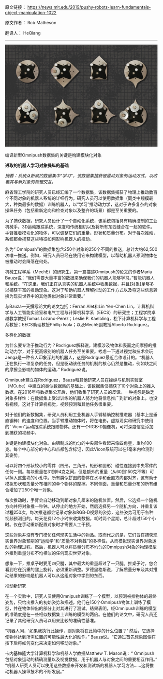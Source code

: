 原文链接： https://news.mit.edu/2019/pushy-robots-learn-fundamentals-object-manipulation-1022

原文作者： Rob Matheson

翻译人： HeQiang

------

![编译新型Omnipush数据集的关键是构建模块化对象](img/MitNews.jpg)

编译新型Omnipush数据集的关键是构建模块化对象

**进取的机器人学习对象操纵的基础**

*摘要：系统从新颖的数据集中“学习”，该数据集捕获被推动对象的运动方式，以改善其与新对象的物理交互。*




麻省理工学院的研究人员已经汇编了一个数据集，该数据集捕获了物理上推动数百个不同对象的机器人系统的详细行为。研究人员可以使用数据集（同类中规模最大，种类最多的数据）训练机器人，以“学习”推动动力学，这对于许多复杂的对象操纵任务（包括重新定向和检查对象以及整齐的场景）都是至关重要的。

为了捕获数据，研究人员设计了一个自动化系统，该系统包括具有精确控制的工业机械手，3D运动跟踪系统，深度和传统相机以及将所有东西缝合在一起的软件。手臂推着模块化的物体，可以调整它们的重量，形状和质量分布。对于每次推动，系统都会捕获这些特征如何影响机器人的推动。

名为“ Omnipush”的数据集包含250个对象的250个不同的推送，总计大约62,500次唯一推送。例如，研究人员已经在使用它来构建模型，以帮助机器人预测物体在被推动时会降落在何处。

机械工程学系（MechE）的研究生，第一篇描述Omnipush的论文的作者Maria Bauza说：“我们需要大量丰富的数据来确保我们的机器人能够学习。”智能机器人和系统。“在这里，我们正在从真实的机器人系统中收集数据，并且[对象]足够多以捕获丰富的推动现象。这对于帮助机器人理解推动的工作方式以及将这些信息转换为现实世界中的其他类似对象非常重要。”

与Bauza一天撰写论文的论文包括：Ferran Alet和Lin Yen-Chen Lin，计算机科学与人工智能实验室和电气工程与计算机科学系（EECS）的研究生；工程学院卓越教学教授Tomas Lozano-Perez；Leslie P. Kaelbling，松下计算机科学与工程系教授；EECS助理教授Phillip Isola；以及MechE副教授Alberto Rodriguez。



多样化的数据



为什么要专注于推动行为？Rodriguez解释说，建模涉及物体和表面之间摩擦的推动动力学，对于更高级别的机器人任务至关重要。考虑一下通过视觉和技术会玩Jenga是一种令人印象深刻的机器人，这是Rodriguez最近合作设计的。“机器人正在执行一项复杂的任务，但是驱动该任务的机制的核心仍然是推动，例如块之间的摩擦会影响的物体的运动，” Rodriguez说。

Omnipush建立在Rodriguez，Bauza和其他研究人员在操纵与机制实验室（MCube）中建立的类似数据集的基础上，该数据集仅捕获了10个对象上的推入数据。在2016年将数据集公开后，他们收集了研究人员的反馈。一种抱怨是缺乏对象多样性：在数据集上受过训练的机器人努力地将信息推广到新的对象上。也没有视频，这对于计算机视觉，视频预测和其他任务很重要。

对于他们的新数据集，研究人员利用工业机器人手臂精确控制推进器（基本上是垂直钢棒）的速度和位置。当手臂推动物体时，将在电影，虚拟现实和研究中使用的“ Vicon”运动跟踪系统跟随物体。还有一个RGB-D摄像机，可将深度信息添加到捕获的视频中。

关键是构建模块化对象。由铝制成的均匀的中央部件看起来像四角星，重约100克。每个中心部分的中心和点都包含标记，因此Vicon系统可以在1毫米内检测到其姿势。

可以将四个形状较小的零件（凹形，三角形，矩形和圆形）磁性连接到中央零件的任何一侧。每块重量在31到94克之间，但是额外的重量（从60到150克不等）可以掉入这些块的小孔中。所有类似拼图的物体在水平和垂直方向都对齐，这有助于模拟形状和质量分布相同的单个物体的摩擦。不同侧面，重量和质量分布的所有组合增加了250个唯一对象。

每次推动时，手臂会自动移动到距对象几厘米的随机位置。然后，它选择一个随机方向并将对象推一秒钟。从停止的地方开始，然后选择另一个随机方向，并重复该过程250次。每次推送都会记录对象和RGB-D视频的姿势，这些姿势可用于各种视频预测目的。每天花费12个小时来收集数据，耗时两个星期，总计超过150个小时。仅在手动重新配置对象时才需要人工干预。

这些对象并没有专门模仿任何现实生活中的物品。取而代之的是，它们旨在捕获现实世界对象预期的“运动学”和“质量不对称性”的多样性，从而模拟现实世界对象运动的物理过程。然后，机器人可以将质量分布不均匀的Omnipush对象的物理模型外推到重量分布不均相似的任何现实世界对象。

想象一下，推桌子时要用四只腿，其中最大的重量超过了一只腿。推桌子时，您会看到它在沉重的腿上旋转，必须重新调整。罗德里格斯说，了解质量分布及其对推动结果的影响是机器人可以从这组对象中学到的东西。

推动新研究

在一个实验中，研究人员使用Omnipush训练了一个模型，以预测被推物体的最终姿势，只给出推入的初始姿势和描述。他们在150个Omnipush物体上训练了模型，并在物体伸出的部分上对其进行了测试。结果表明，经Omnipush训练的模型的准确度是在一些相似数据集上训练的模型的两倍。在他们的论文中，研究人员还记录了其他研究人员可以用来比较的准确性基准。

“机器人问，'如果我执行此操作，则对象将在此帧中的什么位置？' 然后，它选择使物体达到所需位置的可能性最大化的动作。” Bauza说。“它通过首先想象图像在按下后将如何变化来决定如何移动对象。”

卡内基梅隆大学计算机科学和机器人学教授Matthew T. Mason说：“ Omnipush包括对象运动的精确测量以及视觉数据，用于机器人与对象之间的重要相互作用。” “机器人研究人员可以使用这些数据来开发和测试新的机器人学习方法……这将推动机器人操纵技术的不断发展。”
